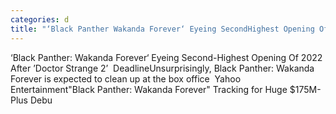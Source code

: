 ```yaml
---
categories: d
title: "‘Black Panther Wakanda Forever‘ Eyeing SecondHighest Opening Of 2022 After ’Doctor Strange 2’  Deadline"
---
```

‘Black Panther: Wakanda Forever‘ Eyeing Second-Highest Opening Of 2022 After ’Doctor Strange 2’&nbsp;&nbsp;DeadlineUnsurprisingly, Black Panther: Wakanda Forever is expected to clean up at the box office&nbsp;&nbsp;Yahoo Entertainment"Black Panther: Wakanda Forever" Tracking for Huge $175M-Plus Debu